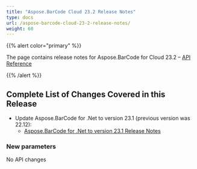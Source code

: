 ```yaml
---
title: "Aspose.BarCode Cloud 23.2 Release Notes"
type: docs
url: /aspose-barcode-cloud-23-2-release-notes/
weight: 60
---
```


{{% alert color="primary" %}}

The page contains release notes for Aspose.BarCode for Cloud 23.2 – [API Reference](https://apireference.aspose.cloud/barcode/)

{{% /alert %}}

## **Complete List of Changes Covered in this Release**

- Update Aspose.BarCode for .Net to version 23.1 (previous version was 22.12):
  - [Aspose.BarCode for .Net to version 23.1 Release Notes](https://docs.aspose.com/barcode/net/aspose-barcode-for-net-23-1-release-notes/)

### **New parameters**

No API changes
